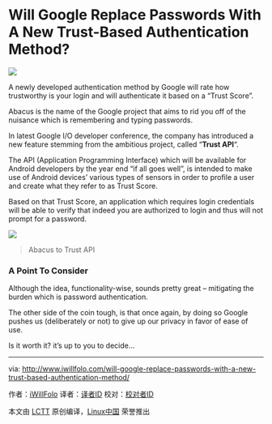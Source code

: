 Will Google Replace Passwords With A New Trust-Based Authentication Method?
===========================================================================

![](http://www.iwillfolo.com/wordpress/wp-content/uploads/2016/05/Trust-API-Google-replaces-passwords.jpg)

A newly developed authentication method by Google will rate how trustworthy is your login and will authenticate it based on a “Trust Score”.


Abacus is the name of the Google project that aims to rid you off of the nuisance which is remembering and typing passwords.

In latest Google I/O developer conference, the company has introduced a new feature stemming from the ambitious project, called “**Trust API**“.

The API (Application Programming Interface) which will be available for Android developers by the year end “if all goes well”, is intended to make use of Android devices’ various types of sensors in order to profile a user and create what they refer to as Trust Score.

Based on that Trust Score, an application which requires login credentials will be able to verify that indeed you are authorized to login and thus will not prompt for a password.

![](http://www.iwillfolo.com/wordpress/wp-content/uploads/2016/05/Abacus-to-Trust-API.jpg)
>Abacus to Trust API

### A Point To Consider

Although the idea, functionality-wise, sounds pretty great – mitigating the burden which is password authentication.

The other side of the coin tough, is that once again, by doing so Google pushes us (deliberately or not) to give up our privacy in favor of ease of use.

Is it worth it? it’s up to you to decide…


--------------------------------------------------------------------------------

via: http://www.iwillfolo.com/will-google-replace-passwords-with-a-new-trust-based-authentication-method/

作者：[iWillFolo][a]
译者：[译者ID](https://github.com/译者ID)
校对：[校对者ID](https://github.com/校对者ID)

本文由 [LCTT](https://github.com/LCTT/TranslateProject) 原创编译，[Linux中国](https://linux.cn/) 荣誉推出

[a]: http://www.iwillfolo.com/

